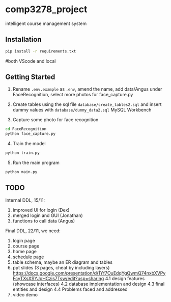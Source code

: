 # comp3278_project

intelligent course management system

## Installation

```bash
pip install -r requirements.txt
```

#both VScode and local

## Getting Started

1. Rename `.env.example` as `.env`, amend the name, add data/Angus under FaceRecognition, select more photos for face_capture.py

2. Create tables using the sql file `database/create_tables2.sql` and insert dummy values with `database/dummy_data2.sql`
   MySQL Workbench

3. Capture some photo for face recognition

```bash
cd FaceRecognition
python face_capture.py
```

4. Train the model

```bash
python train.py
```

5. Run the main program

```bash
python main.py
```

## TODO

Internal DDL, 15/11:

1. improved UI for login (Dex)
2. merged login and GUI (Jonathan)
3. functions to call data (Angus)

Final DDL, 22/11, we need:

1. login page
2. course page
3. home page
4. schedule page
5. table schema, maybe an ER diagram and tables
6. ppt slides (3 pages, cheat by including layers)
   https://docs.google.com/presentation/d/1Yf7OuEdqYgQwmQ74nxbXVPyFcyTXsXSYJoHCzis7Tsw/edit?usp=sharing
   4.1 design features (showcase interfaces)
   4.2 database implementation and design
   4.3 final entities and design
   4.4 Problems faced and addressed
7. video demo
